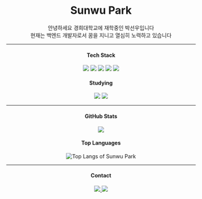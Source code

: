 <div align="center">

 <h1>Sunwu Park</h1>
 <p>안녕하세요 경희대학교에 재학중인 박선우입니다
 <br>현재는 백엔드 개발자로서 꿈을 지니고 열심히 노력하고 있습니다<br>
 </p>

<hr>


#### Tech Stack
<img src="https://img.shields.io/badge/Python-5CB9FF?style=flat&logo=Python&logoColor=3776AB"/>
<img src="https://img.shields.io/badge/Go-00ADD8?style=flat&logo=Go&logoColor=white"/>
<img src="https://img.shields.io/badge/Java-007396?style=flat&logo=OpenJDK&logoColor=white"/>
<img src="https://img.shields.io/badge/HCL-5C4EE5?style=flat&logo=HashiCorp&logoColor=white"/>
<img src="https://img.shields.io/badge/SQL-4479A1?style=flat&logo=MySQL&logoColor=white"/>

#### Studying
<!-- AWS -->
<img src="https://img.shields.io/badge/AWS-232F3E?style=flat&logo=AWS&logoColor=FF9900"/>
<!-- Kafka -->
<img src="https://img.shields.io/badge/Kafka-231F20?style=flat&logo=Apache%20Kafka&logoColor=white"/>
 
<hr>

#### GitHub Stats
<div align="center"> 
     <a href="">
      <img align="center" src="https://github-readme-stats-sigma-five.vercel.app/api?username=sunwupark&show_icons=true&include_all_commits=true&count_private=true&theme=react&line_height=40" />
    </a>
</div>

#### Top Languages
![Top Langs of Sunwu Park](https://github-readme-stats.vercel.app/api/top-langs/?username=sunwupark&layout=compact&theme=radical&hide=objective-c,makefile,html,dart,c++)

<hr>

#### Contact
<a href="https://www.instagram.com/sunwupark/" target="_blank">
<img src="https://img.shields.io/badge/Instagram-C0C0C0?style=social&logo=Instagram&logoColor=E4405F"/>
</a>
<a href="https://github.com/sunwupark" target="_blank">
<img src="https://img.shields.io/badge/Github-C0C0C0?style=social&logo=Github&logoColor=181717"/>
</a>

